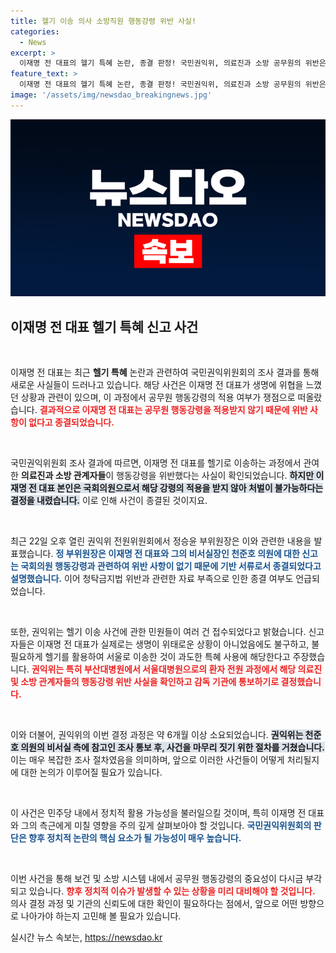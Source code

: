 ```yaml
---
title: 헬기 이송 의사 소방직원 행동강령 위반 사실!
categories:
  - News
excerpt: >
  이재명 전 대표의 헬기 특혜 논란, 종결 판정! 국민권익위, 의료진과 소방 공무원의 위반은 인정했지만, 이 전 대표는 행동강령 미적용으로 무죄 판결. 궁금했던 진실, 클릭으로 확인하세요!
feature_text: >
  이재명 전 대표의 헬기 특혜 논란, 종결 판정! 국민권익위, 의료진과 소방 공무원의 위반은 인정했지만, 이 전 대표는 행동강령 미적용으로 무죄 판결. 궁금했던 진실, 클릭으로 확인하세요!
image: '/assets/img/newsdao_breakingnews.jpg'
---
```


<p><img src="/assets/img/newsdao_breakingnews.jpg" alt="pcversion 속보" /></p>

<h2 data-ke-size="size26">이재명 전 대표 헬기 특혜 신고 사건</h2>

<p data-ke-size="size16">&nbsp;</p>

<p>이재명 전 대표는 최근 <b>헬기 특혜</b> 논란과 관련하여 국민권익위원회의 조사 결과를 통해 새로운 사실들이 드러나고 있습니다. 해당 사건은 이재명 전 대표가 생명에 위협을 느꼈던 상황과 관련이 있으며, 이 과정에서 공무원 행동강령의 적용 여부가 쟁점으로 떠올랐습니다. <b><span style="color: #ee2323;">결과적으로 이재명 전 대표는 공무원 행동강령을 적용받지 않기 때문에 위반 사항이 없다고 종결되었습니다.</span></b></p>

<p data-ke-size="size16">&nbsp;</p>

<p>국민권익위원회 조사 결과에 따르면, 이재명 전 대표를 헬기로 이송하는 과정에서 관여한 <b>의료진과 소방 관계자들</b>이 행동강령을 위반했다는 사실이 확인되었습니다. <b><span style="background-color: #21538527;">하지만 이재명 전 대표 본인은 국회의원으로서 해당 강령의 적용을 받지 않아 처벌이 불가능하다는 결정을 내렸습니다.</span></b> 이로 인해 사건이 종결된 것이지요. </p>

<p data-ke-size="size16">&nbsp;</p>

<p>최근 22일 오후 열린 권익위 전원위원회에서 정승윤 부위원장은 이와 관련한 내용을 발표했습니다. <b><span style="color: #1a5490;">정 부위원장은 이재명 전 대표와 그의 비서실장인 천준호 의원에 대한 신고는 국회의원 행동강령과 관련하여 위반 사항이 없기 때문에 기반 서류로서 종결되었다고 설명했습니다.</span></b> 이어 청탁금지법 위반과 관련한 자료 부족으로 인한 종결 여부도 언급되었습니다.</p>

<p data-ke-size="size16">&nbsp;</p>

<p>또한, 권익위는 헬기 이송 사건에 관한 민원들이 여러 건 접수되었다고 밝혔습니다. 신고자들은 이재명 전 대표가 실제로는 생명이 위태로운 상황이 아니었음에도 불구하고, 불필요하게 헬기를 활용하여 서울로 이송한 것이 과도한 특혜 사용에 해당한다고 주장했습니다. <b><span style="color: #ee2323;">권익위는 특히 부산대병원에서 서울대병원으로의 환자 전원 과정에서 해당 의료진 및 소방 관계자들의 행동강령 위반 사실을 확인하고 감독 기관에 통보하기로 결정했습니다.</span></b> </p>

<p data-ke-size="size16">&nbsp;</p>

<p>이와 더불어, 권익위의 이번 결정 과정은 약 6개월 이상 소요되었습니다. <b><span style="background-color: #21538527;">권익위는 천준호 의원의 비서실 측에 참고인 조사 통보 후, 사건을 마무리 짓기 위한 절차를 거쳤습니다.</span></b> 이는 매우 복잡한 조사 절차였음을 의미하며, 앞으로 이러한 사건들이 어떻게 처리될지에 대한 논의가 이루어질 필요가 있습니다. </p>

<p data-ke-size="size16">&nbsp;</p>

<p>이 사건은 민주당 내에서 정치적 활용 가능성을 불러일으킬 것이며, 특히 이재명 전 대표와 그의 측근에게 미칠 영향을 주의 깊게 살펴보아야 할 것입니다. <b><span style="color: #1a5490;">국민권익위원회의 판단은 향후 정치적 논란의 핵심 요소가 될 가능성이 매우 높습니다.</span></b> </p>

<p data-ke-size="size16">&nbsp;</p>

<p>이번 사건을 통해 보건 및 소방 시스템 내에서 공무원 행동강령의 중요성이 다시금 부각되고 있습니다. <b><span style="color: #ee2323;">향후 정치적 이슈가 발생할 수 있는 상황을 미리 대비해야 할 것입니다.</span></b> 의사 결정 과정 및 기관의 신뢰도에 대한 확인이 필요하다는 점에서, 앞으로 어떤 방향으로 나아가야 하는지 고민해 볼 필요가 있습니다. </p>
실시간 뉴스 속보는, <a href="https://newsdao.kr" rel="dofollow">https://newsdao.kr</a>


